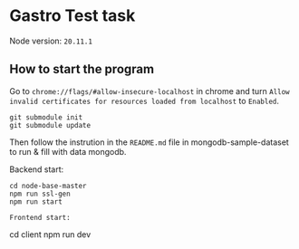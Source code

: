 # Gastro Test task

Node version: `20.11.1`

## How to start the program

Go to `chrome://flags/#allow-insecure-localhost` in chrome and turn `Allow invalid certificates for resources loaded from localhost` to `Enabled`.

```
git submodule init
git submodule update
```

Then follow the instrution in the `README.md` file in mongodb-sample-dataset to run & fill with data mongodb.

Backend start:

```
cd node-base-master
npm run ssl-gen
npm run start
```

```
Frontend start:

```
cd client
npm run dev
```

